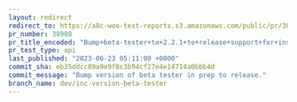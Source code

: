 ```yaml
---
layout: redirect
redirect_to: https://a8c-woo-test-reports.s3.amazonaws.com/public/pr/38908/api/index.html
pr_number: 38908
pr_title_encoded: "Bump+beta-tester+to+2.2.1+to+release+support+for+installing+trunk+live+branch"
pr_test_type: api
last_published: "2023-06-23 05:11:09 +0000"
commit_sha: eb35ddcc89a9e9f8c3b94cf27e4e14714a0bbb4d
commit_message: "Bump version of beta tester in prep to release."
branch_name: dev/inc-version-beta-tester
---
```

